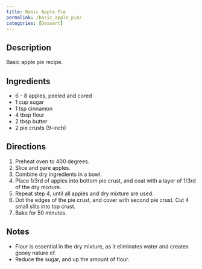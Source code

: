 ```yaml
---
title: Basic Apple Pie
permalink: /basic_apple_pie/
categories: [Dessert]
---
```


Description
-----------

Basic apple pie recipe.

Ingredients
-----------

-   6 - 8 apples, peeled and cored
-   1 cup sugar
-   1 tsp cinnamon
-   4 tbsp flour
-   2 tbsp butter
-   2 pie crusts (9-inch)

Directions
----------

1.  Preheat oven to 400 degrees.
2.  Slice and pare apples.
3.  Combine dry ingredients in a bowl.
4.  Place 1/3rd of apples into bottom pie crust, and coat with a layer of 1/3rd of the dry mixture.
5.  Repeat step 4, until all apples and dry mixture are used.
6.  Dot the edges of the pie crust, and cover with second pie crust. Cut 4 small slits into top crust.
7.  Bake for 50 minutes.

Notes
-----

-   Flour is essential in the dry mixture, as it eliminates water and creates gooey nature of.
-   Reduce the sugar, and up the amount of flour.

